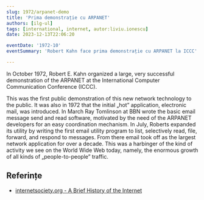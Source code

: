 ```yaml
---
slug: 1972/arpanet-demo
title: 'Prima demonstrație cu ARPANET'
authors: [ilg-ul]
tags: [international, internet, autor:liviu.ionescu]
date: 2023-12-13T22:06:20

eventDate: '1972-10'
eventSummary: 'Robert Kahn face prima demonstrație cu ARPANET la ICCC'

---
```


In October 1972, Robert E. Kahn organized a large, very successful demonstration of the ARPANET at the International Computer Communication Conference (ICCC).

<!-- truncate -->

This was the first public demonstration of this new network technology to the public. It was also in 1972 that the initial „hot” application, electronic mail, was introduced. In March Ray Tomlinson at BBN wrote the basic email message send and read software, motivated by the need of the ARPANET developers for an easy coordination mechanism. In July, Roberts expanded its utility by writing the first email utility program to list, selectively read, file, forward, and respond to messages. From there email took off as the largest network application for over a decade. This was a harbinger of the kind of activity we see on the World Wide Web today, namely, the enormous growth of all kinds of „people-to-people” traffic.

## Referințe

- [internetsociety.org - A Brief History of the Internet](https://www.internetsociety.org/internet/history-internet/brief-history-internet/)
